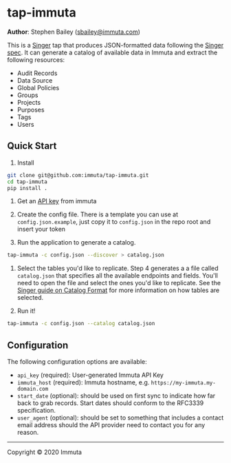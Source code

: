 # tap-immuta

**Author**: Stephen Bailey (sbailey@immuta.com)

This is a [Singer](http://singer.io) tap that produces JSON-formatted data following the [Singer spec](https://github.com/singer-io/getting-started/blob/master/SPEC.md). It can generate a catalog of available data in Immuta and extract the following resources:

- Audit Records
- Data Source
- Global Policies
- Groups
- Projects
- Purposes
- Tags
- Users

## Quick Start

1. Install

```bash
git clone git@github.com:immuta/tap-immuta.git
cd tap-immuta
pip install .
```

1. Get an [API key](https://immuta.me/developers-api) from immuta

1. Create the config file. There is a template you can use at `config.json.example`, just copy it to `config.json` in the repo root and insert your token

1. Run the application to generate a catalog.

```bash
tap-immuta -c config.json --discover > catalog.json
```

1. Select the tables you'd like to replicate. Step 4 generates a a file called `catalog.json` that specifies all the available endpoints and fields. You'll need to open the file and select the ones you'd like to replicate. See the [Singer guide on Catalog Format](https://github.com/singer-io/getting-started/blob/c3de2a10e10164689ddd6f24fee7289184682c1f/BEST_PRACTICES.md#catalog-format) for more information on how tables are selected.

1. Run it!

```bash
tap-immuta -c config.json --catalog catalog.json
```

## Configuration

The following configuration options are available:

- `api_key` (required): User-generated Immuta API Key
- `immuta_host` (required): Immuta hostname, e.g. `https://my-immuta.my-domain.com`
- `start_date` (optional): should be used on first sync to indicate how far back to grab records. Start dates should conform to the RFC3339 specification.
- `user_agent` (optional): should be set to something that includes a contact email address should the API provider need to contact you for any reason.

---

Copyright &copy; 2020 Immuta
